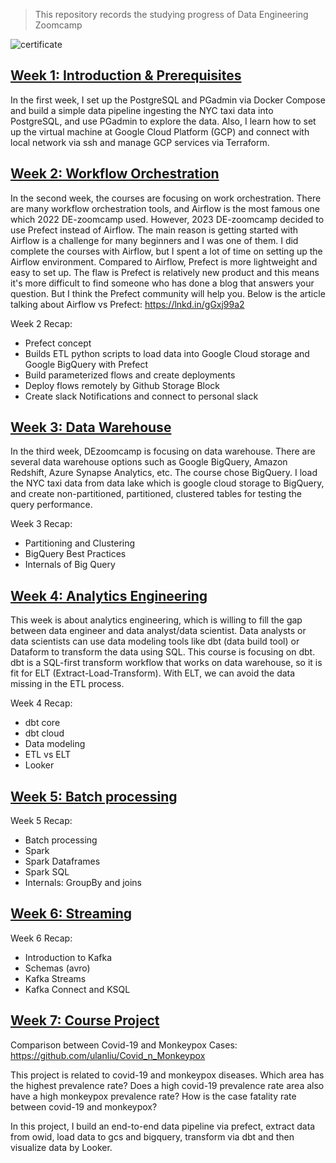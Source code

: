 > This repository records the studying progress of Data Engineering Zoomcamp

![certificate](image/certificate.png)  

## [Week 1: Introduction & Prerequisites](https://github.com/DataTalksClub/data-engineering-zoomcamp/tree/main/week_1_basics_n_setup)
  
In the first week, I set up the PostgreSQL and PGadmin via Docker Compose and build a simple data pipeline ingesting the NYC taxi data into PostgreSQL, and use PGadmin to explore the data. Also, I learn how to set up the virtual machine at Google Cloud Platform (GCP) and connect with local network via ssh and manage GCP services via Terraform.
  
## [Week 2: Workflow Orchestration](https://github.com/DataTalksClub/data-engineering-zoomcamp/tree/main/week_2_workflow_orchestration)

In the second week, the courses are focusing on work orchestration. There are many workflow orchestration tools, and Airflow is the most famous one which 2022 DE-zoomcamp used. However, 2023 DE-zoomcamp decided to use Prefect instead of Airflow. The main reason is getting started with Airflow is a challenge for many beginners and I was one of them. I did complete the courses with Airflow, but I spent a lot of time on setting up the Airflow environment. Compared to Airflow, Prefect is more lightweight and easy to set up. The flaw is Prefect is relatively new product and this means it's more difficult to find someone who has done a blog that answers your question. But I think the Prefect community will help you.
Below is the article talking about Airflow vs Prefect:
https://lnkd.in/gGxj99a2
  
Week 2 Recap:
- Prefect concept
- Builds ETL python scripts to load data into Google Cloud storage  and Google BigQuery with Prefect
- Build parameterized flows and create deployments
- Deploy flows remotely by Github Storage Block
- Create slack Notifications and connect to personal slack

## [Week 3: Data Warehouse](https://github.com/DataTalksClub/data-engineering-zoomcamp/tree/main/week_3_data_warehouse)
  
In the third week, DEzoomcamp is focusing on data warehouse. There are several data warehouse options such as Google BigQuery, Amazon Redshift, Azure Synapse Analytics, etc. The course chose BigQuery. 
I load the NYC taxi data from data lake which is google cloud storage to BigQuery, and create non-partitioned, partitioned, clustered tables for testing the query performance.

Week 3 Recap:
- Partitioning and Clustering
- BigQuery Best Practices
- Internals of Big Query
  
## [Week 4: Analytics Engineering](https://github.com/DataTalksClub/data-engineering-zoomcamp/tree/main/week_4_analytics_engineering)

This week is about analytics engineering, which is willing to fill the gap between data engineer and data analyst/data scientist. Data analysts or data scientists can use data modeling tools like dbt (data build tool) or Dataform to transform the data using SQL. This course is focusing on dbt. dbt is a SQL-first transform workflow that works on data warehouse, so it is fit for ELT (Extract-Load-Transform). With ELT, we can avoid the data missing in the ETL process.

Week 4 Recap:
- dbt core
- dbt cloud
- Data modeling
- ETL vs ELT
- Looker

## [Week 5: Batch processing](https://github.com/DataTalksClub/data-engineering-zoomcamp/tree/main/week_5_batch_processing)
  
Week 5 Recap:
- Batch processing
- Spark
- Spark Dataframes
- Spark SQL
- Internals: GroupBy and joins
  

## [Week 6: Streaming](https://github.com/DataTalksClub/data-engineering-zoomcamp/tree/main/week_5_batch_processing)
  
Week 6 Recap:
- Introduction to Kafka
- Schemas (avro)
- Kafka Streams
- Kafka Connect and KSQL

## [Week 7: Course Project](https://github.com/DataTalksClub/data-engineering-zoomcamp/tree/main/week_7_project)

Comparison between Covid-19 and Monkeypox Cases: https://github.com/ulanliu/Covid_n_Monkeypox

This project is related to covid-19 and monkeypox diseases. ​​Which area has the highest prevalence rate? Does a high covid-19 prevalence rate area also have a high monkeypox prevalence rate? How is the case fatality rate between covid-19 and monkeypox?

In this project, I build an end-to-end data pipeline via prefect, extract data from owid, load data to gcs and bigquery, transform via dbt and then visualize data by Looker.
